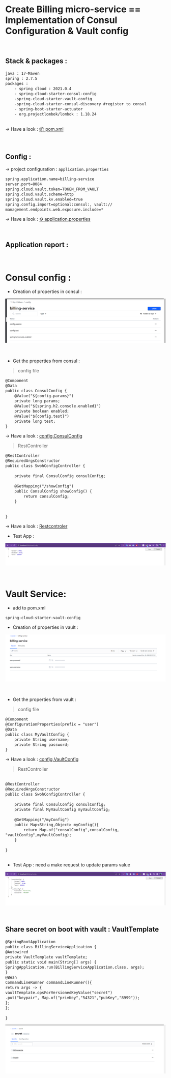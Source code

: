 # Create Billing micro-service == Implementation of Consul Configuration & Vault config
<br>

## Stack & packages :
```
java : 17-Maven
spring : 2.7.5
packages : 
    - spring cloud : 2021.0.4
    - spring-cloud-starter-consul-config
    -spring-cloud-starter-vault-config
    -spring-cloud-starter-consul-discovery #register to consul
    - spring-boot-starter-actuator   
    - org.projectlombok/lombok : 1.18.24
    
```
-> Have a look : [📦 pom.xml ](./pom.xml)

<br>

## Config :
-> project configuration : `application.properties`
```
spring.application.name=billing-service
server.port=8084
spring.cloud.vault.token=TOKEN_FROM_VAULT
spring.cloud.vault.scheme=http
spring.cloud.vault.kv.enabled=true
spring.config.import=optional:consul:, vault:// 
management.endpoints.web.exposure.include=*
```
-> Have a look : [⚙ application.properties ](./src/main/resources/application.properties)

<br>

## Application report :

<br>

# Consul config :

* Creation of properties in consul :

<p align="center">
    <img src="./imgs/1.png">
</p>

<br>

* Get the properties from consul :
> config file
```
@Component
@Data
public class ConsulConfig {
    @Value("${config.params}")
    private long params;
    @Value("${spring.h2.console.enabled}")
    private boolean enabled;
    @Value("${config.test}")
    private long test;
}
```
-> Have a look : [config.ConsulConfig ](./src/main/java/ma/enset/billingservie/config/ConsulConfig.java)
> RestController

```
@RestController
@RequiredArgsConstructor
public class SwohConfigController {

    private final ConsulConfig consulConfig;

    @GetMapping("/showConfig")
    public ConsulConfig showConfig() {
        return consulConfig;
    }


}
```
-> Have a look : [Restcontroler ](./src/main/java/ma/enset/billingservice/web/SwohConfigController.java)
    

* Test App :

<p align="center">
    <img src="./imgs/2.png">
</p>

<br>

# Vault Service:

* add to pom.xml 

```
spring-cloud-starter-vault-config
```

* Creation of properties in vault :

<p align="center">
    <img src="./imgs/3.png">
</p>

<br>

* Get the properties from vault :

> config file
```
@Component
@ConfigurationProperties(prefix = "user")
@Data
public class MyVaultConfig {
    private String username;
    private String password;
}

```
-> Have a look : [config.VaultConfig ](./src/main/java/ma/enset/billingservie/config/MyVaultConfig.java)

> RestController

```

@RestController
@RequiredArgsConstructor
public class SwohConfigController {

    private final ConsulConfig consulConfig;
    private final MyVaultConfig myVaultConfig;

    @GetMapping("/myConfig")
    public Map<String,Object> myConfig(){
        return Map.of("consulConfig",consulConfig, "vaultConfig",myVaultConfig);
    }

}


```

* Test App : need a make request to update params value

<p align="center">
    <img src="./imgs/4.png">
</p>

<br>

## Share secret on boot with vault : VaultTemplate

```
@SpringBootApplication
public class BillingServiceApplication {
@Autowired
private VaultTemplate vaultTemplate;
public static void main(String[] args) {
SpringApplication.run(BillingServiceApplication.class, args);
}
@Bean
CommandLineRunner commandLineRunner(){
return args -> {
vaultTemplate.opsForVersionedKeyValue("secret")
.put("keypair", Map.of("privKey","54321","pubKey","8999"));
};
};

}

```

<p align="center">
    <img src="./imgs/5.png">
</p>

<br>

